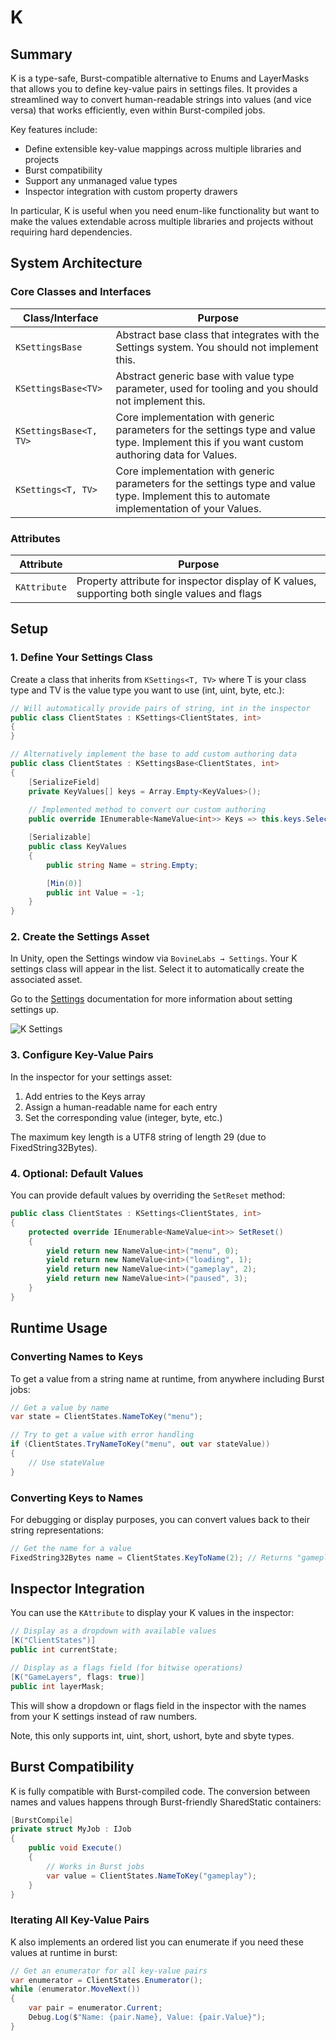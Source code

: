 # K

## Summary

K is a type-safe, Burst-compatible alternative to Enums and LayerMasks that allows you to define key-value pairs in settings files.
It provides a streamlined way to convert human-readable strings into values (and vice versa) that works efficiently, even within Burst-compiled jobs.

Key features include:

- Define extensible key-value mappings across multiple libraries and projects
- Burst compatibility
- Support any unmanaged value types
- Inspector integration with custom property drawers

In particular, K is useful when you need enum-like functionality but want to make the values extendable across multiple libraries and projects without requiring
hard dependencies.

## System Architecture

### Core Classes and Interfaces

| Class/Interface        | Purpose                                                                                                                                        |
|------------------------|------------------------------------------------------------------------------------------------------------------------------------------------|
| `KSettingsBase`        | Abstract base class that integrates with the Settings system. You should not implement this.                                                   |
| `KSettingsBase<TV>`    | Abstract generic base with value type parameter, used for tooling and you should not implement this.                                           |
| `KSettingsBase<T, TV>` | Core implementation with generic parameters for the settings type and value type. Implement this if you want custom authoring data for Values. |
| `KSettings<T, TV>`     | Core implementation with generic parameters for the settings type and value type. Implement this to automate implementation of your Values.    |

### Attributes

| Attribute    | Purpose                                                                                       |
|--------------|-----------------------------------------------------------------------------------------------|
| `KAttribute` | Property attribute for inspector display of K values, supporting both single values and flags |

## Setup

### 1. Define Your Settings Class

Create a class that inherits from `KSettings<T, TV>` where T is your class type and TV is the value type you want to use (int, uint, byte, etc.):

```csharp
// Will automatically provide pairs of string, int in the inspector
public class ClientStates : KSettings<ClientStates, int>
{
}

// Alternatively implement the base to add custom authoring data
public class ClientStates : KSettingsBase<ClientStates, int>
{
    [SerializeField]
    private KeyValues[] keys = Array.Empty<KeyValues>();
    
    // Implemented method to convert our custom authoring
    public override IEnumerable<NameValue<int>> Keys => this.keys.Select(k => new NameValue<int>(k.Name, k.Value));

    [Serializable]
    public class KeyValues
    {
        public string Name = string.Empty;

        [Min(0)]
        public int Value = -1;
    }
}
```

### 2. Create the Settings Asset

In Unity, open the Settings window via `BovineLabs → Settings`. Your K settings class will appear in the list. Select it to automatically create the associated
asset.

Go to the [Settings](Settings.md) documentation for more information about setting settings up.

![K Settings](Images/K.png)

### 3. Configure Key-Value Pairs

In the inspector for your settings asset:

1. Add entries to the Keys array
2. Assign a human-readable name for each entry
3. Set the corresponding value (integer, byte, etc.)

The maximum key length is a UTF8 string of length 29 (due to FixedString32Bytes).

### 4. Optional: Default Values

You can provide default values by overriding the `SetReset` method:

```csharp
public class ClientStates : KSettings<ClientStates, int>
{
    protected override IEnumerable<NameValue<int>> SetReset()
    {
        yield return new NameValue<int>("menu", 0);
        yield return new NameValue<int>("loading", 1);
        yield return new NameValue<int>("gameplay", 2);
        yield return new NameValue<int>("paused", 3);
    }
}
```

## Runtime Usage

### Converting Names to Keys

To get a value from a string name at runtime, from anywhere including Burst jobs:

```csharp
// Get a value by name
var state = ClientStates.NameToKey("menu");

// Try to get a value with error handling
if (ClientStates.TryNameToKey("menu", out var stateValue))
{
    // Use stateValue
}
```

### Converting Keys to Names

For debugging or display purposes, you can convert values back to their string representations:

```csharp
// Get the name for a value
FixedString32Bytes name = ClientStates.KeyToName(2); // Returns "gameplay" in our example
```

## Inspector Integration

You can use the `KAttribute` to display your K values in the inspector:

```csharp
// Display as a dropdown with available values
[K("ClientStates")]
public int currentState;

// Display as a flags field (for bitwise operations)
[K("GameLayers", flags: true)]
public int layerMask;
```

This will show a dropdown or flags field in the inspector with the names from your K settings instead of raw numbers.

Note, this only supports int, uint, short, ushort, byte and sbyte types.

## Burst Compatibility

K is fully compatible with Burst-compiled code. The conversion between names and values happens through Burst-friendly SharedStatic containers:

```csharp
[BurstCompile]
private struct MyJob : IJob
{
    public void Execute()
    {
        // Works in Burst jobs
        var value = ClientStates.NameToKey("gameplay");
    }
}
```

### Iterating All Key-Value Pairs

K also implements an ordered list you can enumerate if you need these values at runtime in burst:

```csharp
// Get an enumerator for all key-value pairs
var enumerator = ClientStates.Enumerator();
while (enumerator.MoveNext())
{
    var pair = enumerator.Current;
    Debug.Log($"Name: {pair.Name}, Value: {pair.Value}");
}
```
